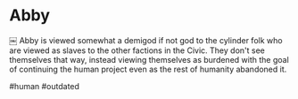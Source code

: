 # Abby
￼
Abby is viewed somewhat a demigod if not god to the cylinder folk who are viewed as slaves to the other factions in the Civic.  They don't see themselves that way, instead viewing themselves as burdened with the goal of continuing the human project even as the rest of humanity abandoned it.  

#human 
#outdated 